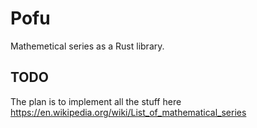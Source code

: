 
# Pofu

Mathemetical series as a Rust library.

## TODO

The plan is to implement all the stuff here https://en.wikipedia.org/wiki/List_of_mathematical_series
